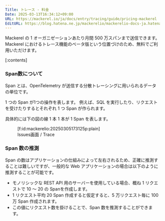 ```yaml
---
Title: トレース - 料金
Date: 2025-03-13T16:34:12+09:00
URL: https://mackerel.io/ja/docs/entry/tracing/guide/pricing-mackerel
EditURL: https://blog.hatena.ne.jp/mackerelio/mackerelio-docs-ja.hatenablog.mackerel.io/atom/entry/6802418398333959028
---
```


Mackerel の 1 オーガニゼーションあたり月間 500 万スパンまで送信できます。Mackerel におけるトレース機能のベータ版という位置づけのため、無料でご利用いただけます。

[:contents]

### Span数について

Span とは、OpenTelemetry が送信する分散トレーシングに用いられるデータの単位です。

1 つの Span が1つの操作を表します。
例えば、SQL を実行したり、リクエストを受けたりするとそれぞれ 1 つ Span が作られます。

具体的には下の図の線 1 本 1 本が 1 Span を表します。

<figure class="figure-image figure-image-fotolife" title="Issues画面 / Trace">[f:id:mackerelio:20250305173125p:plain]<figcaption>Issues画面 / Trace</figcaption></figure>

### Span 数の推測

Span の数はアプリケーションの仕組みによって左右されるため、正確に推測することは難しいですが、一般的な Web アプリケーションの場合は以下のように推測することが可能です。

* モノリシックな REST API 用のサーバーを使用している場合、概ね 1 リクエストで 10 〜 20 の Spanを作成します。
* 1 リクエスト平均 20 Span 作成すると仮定すると、5 万リクエスト毎に 100 万 Span 作成されます。
* この値にリクエスト数を掛けることで、Span 数を推測することができます。
